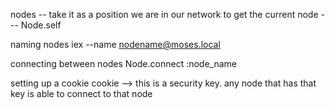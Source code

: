 nodes -- take it as a position we are in our network
to get the current node --- Node.self

naming nodes
iex --name nodename@moses.local

connecting between nodes
Node.connect :node_name

setting up a cookie
cookie --> this is a security key. any node that has that key is able to connect to that node 